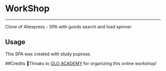 # WorkShop 
---
Clone of Aliexpress - SPA with goods search and load spinner

## Usage 
This SPA was created with study puprose. 

##Credits 
:clap:Thnaks to [GLO ACADEMY](https://glo.academy/) for organizing this online workshop!
